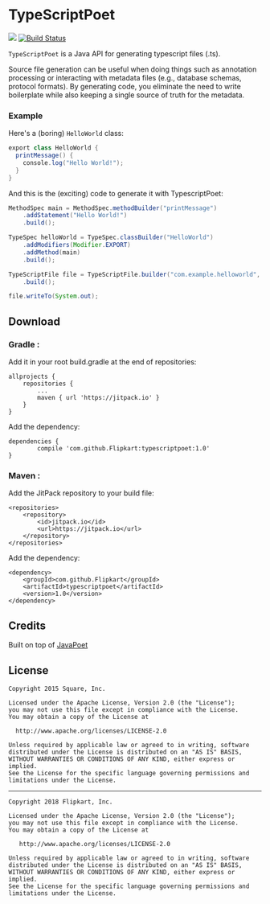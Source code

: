 TypeScriptPoet
========

[![](https://jitpack.io/v/Flipkart/typescriptpoet.svg)](https://jitpack.io/#Flipkart/typescriptpoet)
[![Build Status](https://travis-ci.org/Flipkart/typescriptpoet.svg?branch=master)](https://travis-ci.org/Flipkart/typescriptpoet)

`TypeScriptPoet` is a Java API for generating typescript files (.ts).

Source file generation can be useful when doing things such as annotation processing or interacting
with metadata files (e.g., database schemas, protocol formats). By generating code, you eliminate
the need to write boilerplate while also keeping a single source of truth for the metadata.


### Example

Here's a (boring) `HelloWorld` class:

```java
export class HelloWorld {
  printMessage() {
    console.log("Hello World!");
  }
}
```

And this is the (exciting) code to generate it with TypescriptPoet:

```java
MethodSpec main = MethodSpec.methodBuilder("printMessage")
    .addStatement("Hello World!")
    .build();

TypeSpec helloWorld = TypeSpec.classBuilder("HelloWorld")
    .addModifiers(Modifier.EXPORT)
    .addMethod(main)
    .build();

TypeScriptFile file = TypeScriptFile.builder("com.example.helloworld", helloWorld)
    .build();

file.writeTo(System.out);
```
Download
--------

### Gradle :

Add it in your root build.gradle at the end of repositories:

	allprojects {
		repositories {
			...
			maven { url 'https://jitpack.io' }
		}
	}
  
Add the dependency:

	dependencies {
	        compile 'com.github.Flipkart:typescriptpoet:1.0'
	}

### Maven : 

Add the JitPack repository to your build file:

	<repositories>
		<repository>
		    <id>jitpack.io</id>
		    <url>https://jitpack.io</url>
		</repository>
	</repositories>
	
Add the dependency: 

	<dependency>
	    <groupId>com.github.Flipkart</groupId>
	    <artifactId>typescriptpoet</artifactId>
	    <version>1.0</version>
	</dependency>
	
Credits
-------

Built on top of [JavaPoet](https://github.com/square/javapoet)

License
-------

    Copyright 2015 Square, Inc.

    Licensed under the Apache License, Version 2.0 (the "License");
    you may not use this file except in compliance with the License.
    You may obtain a copy of the License at

      http://www.apache.org/licenses/LICENSE-2.0

    Unless required by applicable law or agreed to in writing, software
    distributed under the License is distributed on an "AS IS" BASIS,
    WITHOUT WARRANTIES OR CONDITIONS OF ANY KIND, either express or implied.
    See the License for the specific language governing permissions and
    limitations under the License.

----

    Copyright 2018 Flipkart, Inc.

    Licensed under the Apache License, Version 2.0 (the "License");
    you may not use this file except in compliance with the License.
    You may obtain a copy of the License at

       http://www.apache.org/licenses/LICENSE-2.0

    Unless required by applicable law or agreed to in writing, software
    distributed under the License is distributed on an "AS IS" BASIS,
    WITHOUT WARRANTIES OR CONDITIONS OF ANY KIND, either express or implied.
    See the License for the specific language governing permissions and
    limitations under the License.
